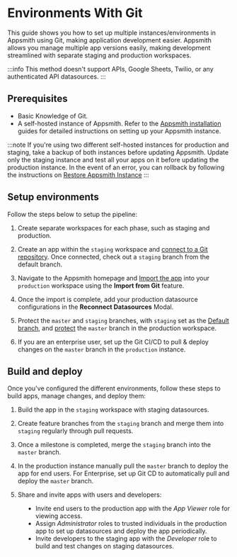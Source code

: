 # Environments With Git

This guide shows you how to set up multiple instances/environments in Appsmith using Git, making application development easier. Appsmith allows you manage multiple app versions easily, making development streamlined with separate staging and production workspaces.

:::info
This method doesn't support APIs, Google Sheets, Twilio, or any authenticated API datasources.
:::


## Prerequisites

* Basic Knowledge of Git.
* A self-hosted instance of Appsmith. Refer to the [Appsmith installation](/getting-started/setup/installation-guides) guides for detailed instructions on setting up your Appsmith instance.

:::note
If you're using two different self-hosted instances for production and staging, take a backup of both instances before updating Appsmith. Update only the staging instance and test all your apps on it before updating the production instance. In the event of an error, you can rollback by following the instructions on [Restore Appsmith Instance](/getting-started/setup/instance-management/appsmithctl#restore-instance)
:::

## Setup environments

Follow the steps below to setup the pipeline:

1. Create separate workspaces for each phase, such as staging and production.

2. Create an app within the `staging` workspace and [connect to a Git repository](/advanced-concepts/version-control-with-git/connecting-to-git-repository). Once connected, check out a `staging` branch from the default branch.

3. Navigate to the Appsmith homepage and [Import the app](/advanced-concepts/version-control-with-git/import-from-repository) into your `production` workspace using the **Import from Git** feature.

4. Once the import is complete, add your production datasource configurations in the **Reconnect Datasources** Modal.


5. Protect the `master` and `staging` branches, with `staging` set as the [Default branch](/advanced-concepts/version-control-with-git/working-with-branches#default-branch), and [protect](/advanced-concepts/version-control-with-git/working-with-branches#branch-protection) the `master` branch in the production workspace.

6. If you are an enterprise user, set up the Git CI/CD to pull & deploy changes on the `master` branch in the `production` instance.


## Build and deploy

Once you've configured the different environments, follow these steps to build apps, manage changes, and deploy them:


1. Build the app in the `staging` workspace with staging datasources.

2. Create feature branches from the `staging` branch and merge them into `staging` regularly through pull requests.

3. Once a milestone is completed, merge the `staging` branch into the `master` branch.

4. In the production instance manually pull the `master` branch to deploy the app for end users. For Enterprise, set up Git CD to automatically pull and deploy the `master` branch.

5. Share and invite apps with users and developers:

<dd>

* Invite end users to the production app with the *App Viewer* role for viewing access.
* Assign *Administrator* roles to trusted individuals in the production app to set up datasources and deploy the app periodically.
* Invite developers to the staging app with the *Developer* role to build and test changes on staging datasources.

</dd>


